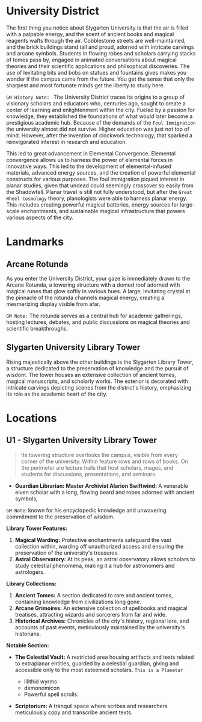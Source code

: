# University District

The first thing you notice about Slygarten University is that the air is filled with a palpable energy, and the scent of ancient books and magical reagents wafts through the air. Cobblestone streets are well-maintained, and the brick buildings stand tall and proud, adorned with intricate carvings and arcane symbols. Students in flowing robes and scholars carrying stacks of tomes pass by, engaged in animated conversations about magical theories and their scientific applications and philsophical discoveries. The use of levitating bits and bobs on statues and fountains gives makes you wonder if the campus came from the future. You get the sense that only the sharpest and most fortunate minds get the liberty to study here.

`GM History Note: ` The University District traces its origins to a group of visionary scholars and educators who, centuries ago, sought to create a center of learning and enlightenment within the city. Fueled by a passion for knowledge, they established the foundations of what would later become a prestigious academic hub. Because of the demands of the `Foul Immigration` the university almost did not survive. Higher education was just not top of mind. However, after the invention of clockwork technology, that sparked a reinvigorated interest in research and education.

This led to great advancement in Elemental Convergence. Elemental convergence allows us to harness the power of elemental forces in innovative ways. This led to the development of elemental-infused materials, advanced energy sources, and the creation of powerful elemental constructs for various purposes. The foul immigration piqued interest in planar studies, given that undead could seemingly crossover so easily from the Shadowfell. Planar travel is still not fully understood, but after the `Great Wheel Cosmology` theory, planologists were able to harness planar energy. This includes creating powerful magical batteries, energy sources for large-scale enchantments, and sustainable magical infrastructure that powers various aspects of the city.

# Landmarks

## Arcane Rotunda

As you enter the University District, your gaze is immediately drawn to the Arcane Rotunda, a towering structure with a domed roof adorned with magical runes that glow softly in various hues. A large, levitating crystal at the pinnacle of the rotunda channels magical energy, creating a mesmerizing display visible from afar.

`GM Note:` The rotunda serves as a central hub for academic gatherings, hosting lectures, debates, and public discussions on magical theories and scientific breakthroughs.

## Slygarten University Library Tower

Rising majestically above the other buildings is the Slygarten Library Tower, a structure dedicated to the preservation of knowledge and the pursuit of wisdom. The tower houses an extensive collection of ancient tomes, magical manuscripts, and scholarly works. The exterior is decorated with intricate carvings depicting scenes from the district's history, emphasizing its role as the academic heart of the city.

# Locations

## U1 - Slygarten University Library Tower

> Its towering structure overlooks the campus, visible from every corner of the university. Within feature rows and rows of books. On the perimeter are lecture halls that host scholars, mages, and students for discussions, presentations, and seminars.

- **Guardian Librarian:** **Master Archivist Alarion Swiftwind:** A venerable elven scholar with a long, flowing beard and robes adorned with ancient symbols, 

`GM Note`: known for his encyclopedic knowledge and unwavering commitment to the preservation of wisdom.

**Library Tower Features:**  
1. **Magical Warding:** Protective enchantments safeguard the vast collection within, warding off unauthorized access and ensuring the preservation of the university's treasures.  
2. **Astral Observatory:** At its peak, an astral observatory allows scholars to study celestial phenomena, making it a hub for astronomers and astrologers.

**Library Collections:**
1. **Ancient Tomes:** A section dedicated to rare and ancient tomes, containing knowledge from civilizations long gone.
2. **Arcane Grimoires:** An extensive collection of spellbooks and magical treatises, attracting wizards and sorcerers from far and wide.
3. **Historical Archives:** Chronicles of the city's history, regional lore, and accounts of past events, meticulously maintained by the university's historians.

**Notable Section:**
- **The Celestial Vault:** A restricted area housing artifacts and texts related to extraplanar entities, guarded by a celestial guardian, giving and accessible only to the most esteemed scholars. `This is a Planetar`
    - Illithid wyrms
    - demonomicon
    - Powerful spell scrolls.

- **Scriptorium:** A tranquil space where scribes and researchers meticulously copy and transcribe ancient texts.


